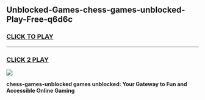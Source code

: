 
## Unblocked-Games-chess-games-unblocked-Play-Free-q6d6c
<h3>
<a href="https://premium76.site?title=chess-games-unblocked&ref=10A">CLICK TO PLAY</a></h3>
<hr>

<h3>
<a href="https://premium76.site?title=chess-games-unblocked&ref=10A">CLICK 2 PLAY</a>
  
</h3>

<a href="https://premium76.site?title=chess-games-unblocked&ref=10A"><img src="https://clearcache.store/games.png"></a>


**chess-games-unblocked games unblocked: Your Gateway to Fun and Accessible Online Gaming**
